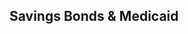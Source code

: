 <!-- 
started: 2024-03-21 
-->


## Savings Bonds & Medicaid 

<!-- 

See NYSBA TE LS: 
Saving Bonds by Felicia Pasculli

https://communities.nysba.org/communities/community-home/digestviewer/viewthread?GroupId=67&MID=3698&CommunityKey=2b109b10-d991-4304-8335-14c036fc91c1&tab=digestviewer&hlmlt=VT

-->